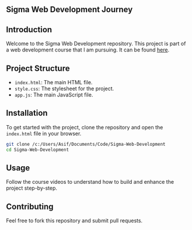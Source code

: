 ## Sigma Web Development Journey

## Introduction
Welcome to the Sigma Web Development repository. This project is part of a web development course that I am pursuing. It can be found [here](https://www.youtube.com/playlist?list=PLu0W_9lII9agq5TrH9XLIKQvv0iaF2X3w).

## Project Structure
- `index.html`: The main HTML file.
- `style.css`: The stylesheet for the project.
- `app.js`: The main JavaScript file.

## Installation
To get started with the project, clone the repository and open the `index.html` file in your browser.

```bash
git clone /c:/Users/Asif/Documents/Code/Sigma-Web-Development
cd Sigma-Web-Development
```

## Usage
Follow the course videos to understand how to build and enhance the project step-by-step.

## Contributing
Feel free to fork this repository and submit pull requests.